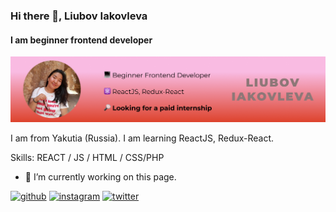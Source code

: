 ### Hi there 👋, Liubov Iakovleva
#### I am beginner frontend developer
<img src="banner for github.png" alt="Alt text" title="Optional title">

I am from Yakutia (Russia). I am learning ReactJS, Redux-React.  

Skills: REACT / JS / HTML / CSS/PHP

- 🔭 I’m currently working on this page. 


[<img src='https://cdn.jsdelivr.net/npm/simple-icons@3.0.1/icons/github.svg' alt='github' height='40'>](https://github.com/Liubov5)  [<img src='https://cdn.jsdelivr.net/npm/simple-icons@3.0.1/icons/instagram.svg' alt='instagram' height='40'>](https://www.instagram.com/liubov.yalll7/)  [<img src='https://cdn.jsdelivr.net/npm/simple-icons@3.0.1/icons/twitter.svg' alt='twitter' height='40'>](https://twitter.com/love_yalll5)  

